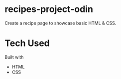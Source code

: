 # recipes-project-odin

Create a recipe page to showcase basic HTML & CSS.

# Tech Used 

Built with
* HTML
* CSS
